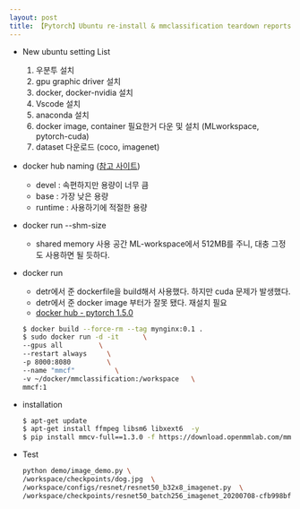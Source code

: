 ```yaml
---
layout: post
title: 【Pytorch】Ubuntu re-install & mmclassification teardown reports 
---
```


- New ubuntu setting List

  1. 우분투 설치
  2. gpu graphic driver 설치
  3. docker, docker-nvidia 설치
  4. Vscode 설치
  5. anaconda 설치
  6. docker image, container 필요한거 다운 및 설치 (MLworkspace, pytorch-cuda)
  7. dataset 다운로드 (coco, imagenet)

- docker hub naming ([참고 사이트](https://jybaek.tistory.com/791))

  - devel : 속편하지만 용량이 너무 큼
  - base : 가장 낮은 용량
  - runtime : 사용하기에 적절한 용량

- docker run --shm-size

  - shared memory 사용 공간 ML-workspace에서 512MB를 주니, 대충 그정도 사용하면 될 듯하다.

- docker run    

  - detr에서 준 dockerfile을 build해서 사용했다. 하지만 cuda 문제가 발생했다. 
  - detr에서 준 docker image 부터가 잘못 됐다. 재설치 필요
  - [docker hub - pytorch 1.5.0](https://hub.docker.com/r/pytorch/pytorch/tags?page=1&ordering=last_updated&name=1.5)        

  ```sh
  $ docker build --force-rm --tag mynginx:0.1 .
  $ sudo docker run -d -it      \
  --gpus all         \
  --restart always     \
  -p 8000:8080         \
  --name "mmcf"          \
  -v ~/docker/mmclassification:/workspace   \
  mmcf:1 
  ```

- installation    

  ```sh
  $ apt-get update
  $ apt-get install ffmpeg libsm6 libxext6  -y
  $ pip install mmcv-full==1.3.0 -f https://download.openmmlab.com/mmcv/dist/cu101/torch1.5.0/index.html
  ```

- Test    

  ```sh
  python demo/image_demo.py \
  /workspace/checkpoints/dog.jpg  \
  /workspace/configs/resnet/resnet50_b32x8_imagenet.py  \
  /workspace/checkpoints/resnet50_batch256_imagenet_20200708-cfb998bf.pth 
  ```



